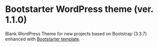 # Bootstarter WordPress theme (ver. 1.1.0)

Blank WordPress Theme for new projects based on Bootstrap (3.3.7) enhanced with [Bootstarter template](https://github.com/alexweblab/bootstarter).

